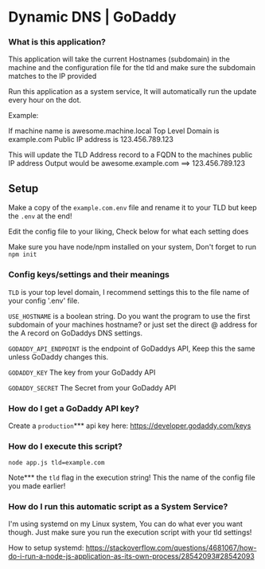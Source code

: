 # Dynamic DNS | GoDaddy

### What is this application?

This application will take the current Hostnames (subdomain) in the machine and the configuration file for the tld and make sure the subdomain matches to the IP provided

Run this application as a system service, It will automatically run the update every hour on the dot.

Example: 

If machine name is awesome.machine.local
Top Level Domain is example.com
Public IP address is 123.456.789.123

This will update the TLD Address record to a FQDN to the machines public IP address
Output would be awesome.example.com ==> 123.456.789.123

## Setup

Make a copy of the `example.com.env` file and rename it to your TLD but keep the `.env` at the end!

Edit the config file to your liking, Check below for what each setting does

Make sure you have node/npm installed on your system, Don't forget to run `npm init`

### Config keys/settings and their meanings

`TLD` is your top level domain, I recommend settings this to the file name of your config '.env' file.

`USE_HOSTNAME` is a boolean string. Do you want the program to use the first subdomain of your machines hostname? or just set the direct @ address for the A record on GoDaddys DNS settings.

`GODADDY_API_ENDPOINT` is the endpoint of GoDaddys API, Keep this the same unless GoDaddy changes this.

`GODADDY_KEY` The key from your GoDaddy API

`GODADDY_SECRET` The Secret from your GoDaddy API

### How do I get a GoDaddy API key?

Create a `production`*** api key here: https://developer.godaddy.com/keys

### How do I execute this script?

`node app.js tld=example.com`

Note*** the `tld` flag in the execution string! This the name of the config file you made earlier!

### How do I run this automatic script as a System Service?

I'm using systemd on my Linux system, You can do what ever you want though. Just make sure you run the execution script with your tld settings!

How to setup systemd: https://stackoverflow.com/questions/4681067/how-do-i-run-a-node-js-application-as-its-own-process/28542093#28542093
